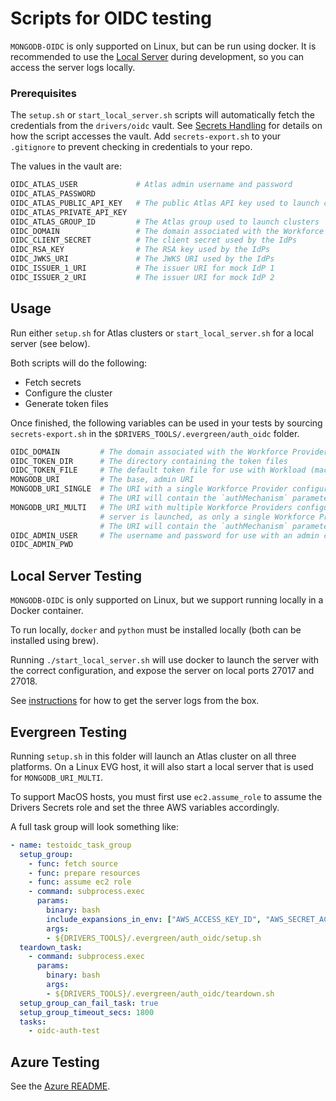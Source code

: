 # Scripts for OIDC testing

`MONGODB-OIDC` is only supported on Linux, but can be run using docker.  It is recommended to use the
[Local Server](#local-server-testing) during development, so you can access the server logs locally.

### Prerequisites

The `setup.sh` or `start_local_server.sh` scripts will automatically fetch the credentials from the `drivers/oidc` vault.
See [Secrets Handling](../secrets_handling/README.md) for details on how the script accesses the vault.
Add `secrets-export.sh` to your `.gitignore` to prevent checking in credentials to your repo.

The values in the vault are:

```bash
OIDC_ATLAS_USER             # Atlas admin username and password
OIDC_ATLAS_PASSWORD
OIDC_ATLAS_PUBLIC_API_KEY   # The public Atlas API key used to launch clusters
OIDC_ATLAS_PRIVATE_API_KEY
OIDC_ATLAS_GROUP_ID         # The Atlas group used to launch clusters
OIDC_DOMAIN                 # The domain associated with the Workforce Provider in Atlas
OIDC_CLIENT_SECRET          # The client secret used by the IdPs
OIDC_RSA_KEY                # The RSA key used by the IdPs
OIDC_JWKS_URI               # The JWKS URI used by the IdPs
OIDC_ISSUER_1_URI           # The issuer URI for mock IdP 1
OIDC_ISSUER_2_URI           # The issuer URI for mock IdP 2
```

## Usage

Run either `setup.sh` for Atlas clusters or `start_local_server.sh` for a local server (see below).

Both scripts will do the following:

- Fetch secrets
- Configure the cluster
- Generate token files

Once finished, the following variables can be used in your tests by sourcing `secrets-export.sh` in the
`$DRIVERS_TOOLS/.evergreen/auth_oidc` folder.

```bash
OIDC_DOMAIN         # The domain associated with the Workforce Provider in Atlas
OIDC_TOKEN_DIR      # The directory containing the token files
OIDC_TOKEN_FILE     # The default token file for use with Workload (machine) callbacks
MONGODB_URI         # The base, admin URI
MONGODB_URI_SINGLE  # The URI with a single Workforce Provider configured, as well as one or more Workload Providers.
                    # The URI will contain the `authMechanism` parameter.
MONGODB_URI_MULTI   # The URI with multiple Workforce Providers configured.  This will only be set if a local
                    # server is launched, as only a single Workforce Provider is allowed on Atlas.
                    # The URI will contain the `authMechanism` parameter.
OIDC_ADMIN_USER     # The username and password for use with an admin connection
OIDC_ADMIN_PWD
```

## Local Server Testing

`MONGODB-OIDC` is only supported on Linux, but we support running locally in
a Docker container.

To run locally, `docker` and `python` must be installed locally (both can be
installed using brew).

Running `./start_local_server.sh` will use docker to launch the server
with the correct configuration, and expose the server on local ports 27017
and 27018.

See [instructions](../docker/README.md#get-logs) for how to get the server logs from the box.

## Evergreen Testing

Running `setup.sh` in this folder will launch an Atlas cluster on all three platforms.
On a Linux EVG host, it will also start a local server that is used for `MONGODB_URI_MULTI`.

To support MacOS hosts, you must first use `ec2.assume_role` to assume the Drivers Secrets role
and set the three AWS variables accordingly.

A full task group will look something like:

```yaml
- name: testoidc_task_group
  setup_group:
    - func: fetch source
    - func: prepare resources
    - func: assume ec2 role
    - command: subprocess.exec
      params:
        binary: bash
        include_expansions_in_env: ["AWS_ACCESS_KEY_ID", "AWS_SECRET_ACCESS_KEY", "AWS_SESSION_TOKEN"]
        args:
        - ${DRIVERS_TOOLS}/.evergreen/auth_oidc/setup.sh
  teardown_task:
    - command: subprocess.exec
      params:
        binary: bash
        args:
        - ${DRIVERS_TOOLS}/.evergreen/auth_oidc/teardown.sh
  setup_group_can_fail_task: true
  setup_group_timeout_secs: 1800
  tasks:
    - oidc-auth-test
```

## Azure Testing

See the [Azure README](./azure/README.md).
